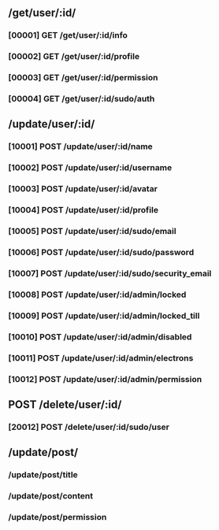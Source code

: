 ## /get/user/:id/
### [00001] GET /get/user/:id/info
### [00002] GET /get/user/:id/profile
### [00003] GET /get/user/:id/permission
### [00004] GET /get/user/:id/sudo/auth

## /update/user/:id/
### [10001] POST /update/user/:id/name
### [10002] POST /update/user/:id/username
### [10003] POST /update/user/:id/avatar
### [10004] POST /update/user/:id/profile
### [10005] POST /update/user/:id/sudo/email
### [10006] POST /update/user/:id/sudo/password
### [10007] POST /update/user/:id/sudo/security_email
### [10008] POST /update/user/:id/admin/locked
### [10009] POST /update/user/:id/admin/locked_till
### [10010] POST /update/user/:id/admin/disabled
### [10011] POST /update/user/:id/admin/electrons
### [10012] POST /update/user/:id/admin/permission

## POST /delete/user/:id/
### [20012] POST /delete/user/:id/sudo/user

## /update/post/
### /update/post/title
### /update/post/content
### /update/post/permission


